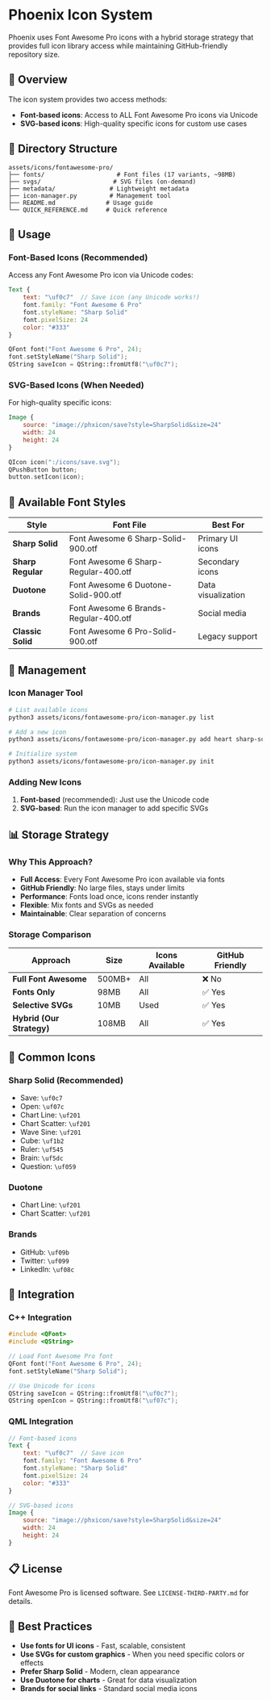 # Phoenix Icon System

Phoenix uses Font Awesome Pro icons with a hybrid storage strategy that provides full icon library access while maintaining GitHub-friendly repository size.

## 🎯 Overview

The icon system provides two access methods:

- **Font-based icons**: Access to ALL Font Awesome Pro icons via Unicode
- **SVG-based icons**: High-quality specific icons for custom use cases

## 📁 Directory Structure

```
assets/icons/fontawesome-pro/
├── fonts/                    # Font files (17 variants, ~98MB)
├── svgs/                    # SVG files (on-demand)
├── metadata/               # Lightweight metadata
├── icon-manager.py         # Management tool
├── README.md              # Usage guide
└── QUICK_REFERENCE.md     # Quick reference
```

## 🚀 Usage

### Font-Based Icons (Recommended)

Access any Font Awesome Pro icon via Unicode codes:

```qml
Text {
    text: "\uf0c7"  // Save icon (any Unicode works!)
    font.family: "Font Awesome 6 Pro"
    font.styleName: "Sharp Solid"
    font.pixelSize: 24
    color: "#333"
}
```

```cpp
QFont font("Font Awesome 6 Pro", 24);
font.setStyleName("Sharp Solid");
QString saveIcon = QString::fromUtf8("\uf0c7");
```

### SVG-Based Icons (When Needed)

For high-quality specific icons:

```qml
Image {
    source: "image://phxicon/save?style=SharpSolid&size=24"
    width: 24
    height: 24
}
```

```cpp
QIcon icon(":/icons/save.svg");
QPushButton button;
button.setIcon(icon);
```

## 🎨 Available Font Styles

| Style | Font File | Best For |
|-------|-----------|----------|
| **Sharp Solid** | Font Awesome 6 Sharp-Solid-900.otf | Primary UI icons |
| **Sharp Regular** | Font Awesome 6 Sharp-Regular-400.otf | Secondary icons |
| **Duotone** | Font Awesome 6 Duotone-Solid-900.otf | Data visualization |
| **Brands** | Font Awesome 6 Brands-Regular-400.otf | Social media |
| **Classic Solid** | Font Awesome 6 Pro-Solid-900.otf | Legacy support |

## 🔧 Management

### Icon Manager Tool

```bash
# List available icons
python3 assets/icons/fontawesome-pro/icon-manager.py list

# Add a new icon
python3 assets/icons/fontawesome-pro/icon-manager.py add heart sharp-solid

# Initialize system
python3 assets/icons/fontawesome-pro/icon-manager.py init
```

### Adding New Icons

1. **Font-based** (recommended): Just use the Unicode code
2. **SVG-based**: Run the icon manager to add specific SVGs

## 📊 Storage Strategy

### Why This Approach?

- **Full Access**: Every Font Awesome Pro icon available via fonts
- **GitHub Friendly**: No large files, stays under limits
- **Performance**: Fonts load once, icons render instantly
- **Flexible**: Mix fonts and SVGs as needed
- **Maintainable**: Clear separation of concerns

### Storage Comparison

| Approach | Size | Icons Available | GitHub Friendly |
|----------|------|-----------------|-----------------|
| **Full Font Awesome** | 500MB+ | All | ❌ No |
| **Fonts Only** | 98MB | All | ✅ Yes |
| **Selective SVGs** | 10MB | Used | ✅ Yes |
| **Hybrid (Our Strategy)** | 108MB | All | ✅ Yes |

## 🎯 Common Icons

### Sharp Solid (Recommended)

- Save: `\uf0c7`
- Open: `\uf07c`
- Chart Line: `\uf201`
- Chart Scatter: `\uf201`
- Wave Sine: `\uf201`
- Cube: `\uf1b2`
- Ruler: `\uf545`
- Brain: `\uf5dc`
- Question: `\uf059`

### Duotone

- Chart Line: `\uf201`
- Chart Scatter: `\uf201`

### Brands

- GitHub: `\uf09b`
- Twitter: `\uf099`
- LinkedIn: `\uf08c`

## 🔗 Integration

### C++ Integration

```cpp
#include <QFont>
#include <QString>

// Load Font Awesome Pro font
QFont font("Font Awesome 6 Pro", 24);
font.setStyleName("Sharp Solid");

// Use Unicode for icons
QString saveIcon = QString::fromUtf8("\uf0c7");
QString openIcon = QString::fromUtf8("\uf07c");
```

### QML Integration

```qml
// Font-based icons
Text {
    text: "\uf0c7"  // Save icon
    font.family: "Font Awesome 6 Pro"
    font.styleName: "Sharp Solid"
    font.pixelSize: 24
    color: "#333"
}

// SVG-based icons
Image {
    source: "image://phxicon/save?style=SharpSolid&size=24"
    width: 24
    height: 24
}
```

## 📋 License

Font Awesome Pro is licensed software. See `LICENSE-THIRD-PARTY.md` for details.

## 🎯 Best Practices

- **Use fonts for UI icons** - Fast, scalable, consistent
- **Use SVGs for custom graphics** - When you need specific colors or effects
- **Prefer Sharp Solid** - Modern, clean appearance
- **Use Duotone for charts** - Great for data visualization
- **Brands for social links** - Standard social media icons

